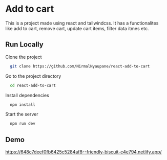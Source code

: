 # Add to cart
This is a project made using react and tailwindcss. It has a functionalites like add to cart, remove cart, update cart items, filter data itmes etc. 

## Run Locally

Clone the project

```bash
  git clone https://github.com/NirmalNyaupane/react-add-to-cart
```

Go to the project directory

```bash
  cd react-add-to-cart
```

Install dependencies

```bash
  npm install
```

Start the server

```bash
  npm run dev
```


## Demo

https://648c7deef0fb6425c5284af8--friendly-biscuit-c4e794.netlify.app/

